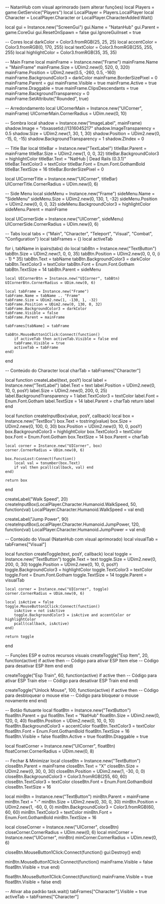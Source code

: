 -- NatanHub com visual aprimorado (sem alterar funções)
local Players = game:GetService("Players")
local LocalPlayer = Players.LocalPlayer
local Character = LocalPlayer.Character or LocalPlayer.CharacterAdded:Wait()

local gui = Instance.new("ScreenGui")
gui.Name = "NatanHub"
gui.Parent = game.CoreGui
gui.ResetOnSpawn = false
gui.IgnoreGuiInset = true

-- Cores
local darkColor = Color3.fromRGB(25, 25, 25)
local accentColor = Color3.fromRGB(0, 170, 255)
local textColor = Color3.fromRGB(255, 255, 255)
local highlightColor = Color3.fromRGB(35, 35, 35)

-- Main Frame
local mainFrame = Instance.new("Frame")
mainFrame.Name = "MainFrame"
mainFrame.Size = UDim2.new(0, 520, 0, 320)
mainFrame.Position = UDim2.new(0.5, -260, 0.5, -160)
mainFrame.BackgroundColor3 = darkColor
mainFrame.BorderSizePixel = 0
mainFrame.Parent = gui
mainFrame.Visible = true
mainFrame.Active = true
mainFrame.Draggable = true
mainFrame.ClipsDescendants = true
mainFrame.BackgroundTransparency = 0
mainFrame:SetAttribute("Rounded", true)

-- Arredondamento
local UICornerMain = Instance.new("UICorner", mainFrame)
UICornerMain.CornerRadius = UDim.new(0, 10)

-- Sombra
local shadow = Instance.new("ImageLabel", mainFrame)
shadow.Image = "rbxassetid://1316045217"
shadow.ImageTransparency = 0.5
shadow.Size = UDim2.new(1, 30, 1, 30)
shadow.Position = UDim2.new(0, -15, 0, -15)
shadow.BackgroundTransparency = 1
shadow.ZIndex = 0

-- Title Bar
local titleBar = Instance.new("TextLabel")
titleBar.Parent = mainFrame
titleBar.Size = UDim2.new(1, 0, 0, 32)
titleBar.BackgroundColor3 = highlightColor
titleBar.Text = "NatHub | Dead Rails (0.3.1)"
titleBar.TextColor3 = textColor
titleBar.Font = Enum.Font.GothamBold
titleBar.TextSize = 16
titleBar.BorderSizePixel = 0

local UICornerTitle = Instance.new("UICorner", titleBar)
UICornerTitle.CornerRadius = UDim.new(0, 6)

-- Side Menu
local sideMenu = Instance.new("Frame")
sideMenu.Name = "SideMenu"
sideMenu.Size = UDim2.new(0, 130, 1, -32)
sideMenu.Position = UDim2.new(0, 0, 0, 32)
sideMenu.BackgroundColor3 = highlightColor
sideMenu.Parent = mainFrame

local UICornerSide = Instance.new("UICorner", sideMenu)
UICornerSide.CornerRadius = UDim.new(0, 6)

-- Tabs
local tabs = {"Main", "Character", "Teleport", "Visual", "Combat", "Configuration"}
local tabFrames = {}
local activeTab

for i, tabName in ipairs(tabs) do
    local tabBtn = Instance.new("TextButton")
    tabBtn.Size = UDim2.new(1, 0, 0, 35)
    tabBtn.Position = UDim2.new(0, 0, 0, (i - 1) * 35)
    tabBtn.Text = tabName
    tabBtn.BackgroundColor3 = darkColor
    tabBtn.TextColor3 = textColor
    tabBtn.Font = Enum.Font.Gotham
    tabBtn.TextSize = 14
    tabBtn.Parent = sideMenu

    local UICornerBtn = Instance.new("UICorner", tabBtn)
    UICornerBtn.CornerRadius = UDim.new(0, 6)

    local tabFrame = Instance.new("Frame")
    tabFrame.Name = tabName .. "Frame"
    tabFrame.Size = UDim2.new(1, -130, 1, -32)
    tabFrame.Position = UDim2.new(0, 130, 0, 32)
    tabFrame.BackgroundColor3 = darkColor
    tabFrame.Visible = false
    tabFrame.Parent = mainFrame

    tabFrames[tabName] = tabFrame

    tabBtn.MouseButton1Click:Connect(function()
        if activeTab then activeTab.Visible = false end
        tabFrame.Visible = true
        activeTab = tabFrame
    end)
end

-- Conteúdo do Character
local charTab = tabFrames["Character"]

local function createLabel(text, posY)
    local label = Instance.new("TextLabel")
    label.Text = text
    label.Position = UDim2.new(0, 10, 0, posY)
    label.Size = UDim2.new(0, 200, 0, 25)
    label.BackgroundTransparency = 1
    label.TextColor3 = textColor
    label.Font = Enum.Font.Gotham
    label.TextSize = 14
    label.Parent = charTab
    return label
end

local function createInputBox(value, posY, callback)
    local box = Instance.new("TextBox")
    box.Text = tostring(value)
    box.Size = UDim2.new(0, 100, 0, 30)
    box.Position = UDim2.new(0, 10, 0, posY)
    box.BackgroundColor3 = highlightColor
    box.TextColor3 = textColor
    box.Font = Enum.Font.Gotham
    box.TextSize = 14
    box.Parent = charTab

    local corner = Instance.new("UICorner", box)
    corner.CornerRadius = UDim.new(0, 6)

    box.FocusLost:Connect(function()
        local val = tonumber(box.Text)
        if val then pcall(callback, val) end
    end)

    return box
end

createLabel("Walk Speed", 20)
createInputBox(LocalPlayer.Character.Humanoid.WalkSpeed, 50, function(val)
    LocalPlayer.Character.Humanoid.WalkSpeed = val
end)

createLabel("Jump Power", 90)
createInputBox(LocalPlayer.Character.Humanoid.JumpPower, 120, function(val)
    LocalPlayer.Character.Humanoid.JumpPower = val
end)

-- Conteúdo do Visual (NatanHub com visual aprimorado)
local visualTab = tabFrames["Visual"]

local function createToggle(text, posY, callback)
    local toggle = Instance.new("TextButton")
    toggle.Text = text
    toggle.Size = UDim2.new(0, 200, 0, 30)
    toggle.Position = UDim2.new(0, 10, 0, posY)
    toggle.BackgroundColor3 = highlightColor
    toggle.TextColor3 = textColor
    toggle.Font = Enum.Font.Gotham
    toggle.TextSize = 14
    toggle.Parent = visualTab

    local corner = Instance.new("UICorner", toggle)
    corner.CornerRadius = UDim.new(0, 6)

    local isActive = false
    toggle.MouseButton1Click:Connect(function()
        isActive = not isActive
        toggle.BackgroundColor3 = isActive and accentColor or highlightColor
        pcall(callback, isActive)
    end)

    return toggle
end

-- Funções ESP e outros recursos visuais
createToggle("Esp Item", 20, function(active)
    if active then
        -- Código para ativar ESP Item
    else
        -- Código para desativar ESP Item
    end
end)

createToggle("Esp Train", 60, function(active)
    if active then
        -- Código para ativar ESP Train
    else
        -- Código para desativar ESP Train
    end
end)

createToggle("Unlock Mouse", 100, function(active)
    if active then
        -- Código para desbloquear o mouse
    else
        -- Código para bloquear o mouse novamente
    end
end)

-- Botão flutuante
local floatBtn = Instance.new("TextButton")
floatBtn.Parent = gui
floatBtn.Text = "NatHub"
floatBtn.Size = UDim2.new(0, 120, 0, 40)
floatBtn.Position = UDim2.new(0, 10, 0, 10)
floatBtn.BackgroundColor3 = accentColor
floatBtn.TextColor3 = textColor
floatBtn.Font = Enum.Font.GothamBold
floatBtn.TextSize = 16
floatBtn.Visible = false
floatBtn.Active = true
floatBtn.Draggable = true

local floatCorner = Instance.new("UICorner", floatBtn)
floatCorner.CornerRadius = UDim.new(0, 8)

-- Fechar & Minimizar
local closeBtn = Instance.new("TextButton")
closeBtn.Parent = mainFrame
closeBtn.Text = "X"
closeBtn.Size = UDim2.new(0, 30, 0, 30)
closeBtn.Position = UDim2.new(1, -30, 0, 0)
closeBtn.BackgroundColor3 = Color3.fromRGB(255, 60, 60)
closeBtn.TextColor3 = textColor
closeBtn.Font = Enum.Font.GothamBold
closeBtn.TextSize = 16

local minBtn = Instance.new("TextButton")
minBtn.Parent = mainFrame
minBtn.Text = "-"
minBtn.Size = UDim2.new(0, 30, 0, 30)
minBtn.Position = UDim2.new(1, -60, 0, 0)
minBtn.BackgroundColor3 = Color3.fromRGB(60, 60, 60)
minBtn.TextColor3 = textColor
minBtn.Font = Enum.Font.GothamBold
minBtn.TextSize = 16

local closeCorner = Instance.new("UICorner", closeBtn)
closeCorner.CornerRadius = UDim.new(0, 6)
local minCorner = Instance.new("UICorner", minBtn)
minCorner.CornerRadius = UDim.new(0, 6)

closeBtn.MouseButton1Click:Connect(function()
    gui:Destroy()
end)

minBtn.MouseButton1Click:Connect(function()
    mainFrame.Visible = false
    floatBtn.Visible = true
end)

floatBtn.MouseButton1Click:Connect(function()
    mainFrame.Visible = true
    floatBtn.Visible = false
end)

-- Ativar aba padrão
task.wait()
tabFrames["Character"].Visible = true
activeTab = tabFrames["Character"]

